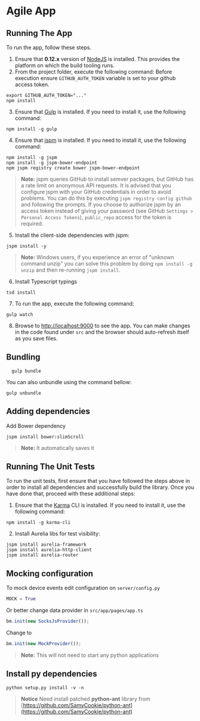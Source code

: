 # Agile App

## Running The App

To run the app, follow these steps.

1. Ensure that **0.12.x** version of [NodeJS](http://nodejs.org/) is installed. This provides the platform on which the build tooling runs.
2. From the project folder, execute the following command:
    Before execution ensure `GITHUB_AUTH_TOKEN` variable is set to your github access token.

  ```shell
  export GITHUB_AUTH_TOKEN="..."
  npm install
  ```
3. Ensure that [Gulp](http://gulpjs.com/) is installed. If you need to install it, use the following command:

  ```shell
  npm install -g gulp
  ```
4. Ensure that [jspm](http://jspm.io/) is installed. If you need to install it, use the following command:

  ```shell
  npm install -g jspm
  npm install -g jspm-bower-endpoint
  npm jspm registry create bower jspm-bower-endpoint
  ```
  > **Note:** jspm queries GitHub to install semver packages, but GitHub has a rate limit on anonymous API requests. It is advised that you configure jspm with your GitHub credentials in order to avoid problems. You can do this by executing `jspm registry config github` and following the prompts. If you choose to authorize jspm by an access token instead of giving your password (see GitHub `Settings > Personal Access Tokens`), `public_repo` access for the token is required.
5. Install the client-side dependencies with jspm:

  ```shell
  jspm install -y
  ```
  >**Note:** Windows users, if you experience an error of "unknown command unzip" you can solve this problem by doing `npm install -g unzip` and then re-running `jspm install`.
6. Install Typescript typings

  ```shell
  tsd install
  ```
7. To run the app, execute the following command:

  ```shell
  gulp watch
  ```

8. Browse to [http://localhost:9000](http://localhost:9000) to see the app. You can make changes in the code found under `src` and the browser should auto-refresh itself as you save files.


## Bundling

  ```shell
    gulp bundle
  ```

You can also unbundle using the command bellow:

  ```shell
  gulp unbundle
  ```

## Adding dependencies

Add Bower dependency

 ```shell
 jspm install bower:slimScroll
 ```
 >**Note:** It automatically saves it

## Running The Unit Tests

To run the unit tests, first ensure that you have followed the steps above in order to install all dependencies and successfully build the library. Once you have done that, proceed with these additional steps:

1. Ensure that the [Karma](http://karma-runner.github.io/) CLI is installed. If you need to install it, use the following command:

  ```shell
  npm install -g karma-cli
  ```
2. Install Aurelia libs for test visibility:

```shell
jspm install aurelia-framework
jspm install aurelia-http-client
jspm install aurelia-router
```

## Mocking configuration

  To mock device events edit configuration on ```server/config.py``` 

 ```python
 MOCK = True
 ```
 
 Or better change data provider in ```src/app/pages/app.ts```
 
 ```js
 bm.init(new SocksJsProvider());
 ```
 Change to
 ```js
 bm.init(new MockProvider());
 ```
 >**Note:** This will not need to start any python applications

## Install py dependencies

 ```shell
 python setup.py install -v -n
 ```
 >**Notice** Need install patched **python-ant** library from [https://github.com/SamyCookie/python-ant](https://github.com/SamyCookie/python-ant)
